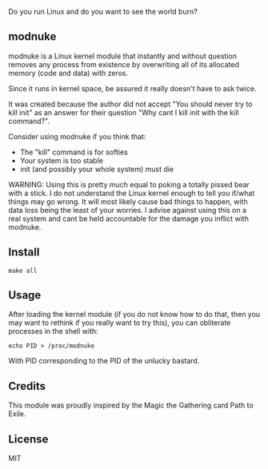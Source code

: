 Do you run Linux and do you want to see the world burn?

## modnuke

modnuke is a Linux kernel module that instantly and without question removes any process from existence by overwriting all of its allocated memory (code and data) with zeros.

Since it runs in kernel space, be assured it really doesn't have to ask twice.

It was created because the author did not accept "You should never try to kill init" as an answer for their question "Why cant I kill init with the kill command?".

Consider using modnuke if you think that:

* The "kill" command is for softies
* Your system is too stable
* init (and possibly your whole system) must die

WARNING: Using this is pretty much equal to poking a totally pissed bear with a stick. I do not understand the Linux kernel enough to tell you if/what things may go wrong. It will most likely cause bad things to happen, with data loss being the least of your worries. I advise against using this on a real system and cant be held accountable for the damage you inflict with modnuke. 

## Install

```make all```

## Usage
After loading the kernel module (if you do not know how to do that, then you may want to rethink if you really want to try this), you can obliterate processes in the shell with:

```echo PID > /proc/modnuke```

With PID corresponding to the PID of the unlucky bastard.

## Credits
This module was proudly inspired by the Magic the Gathering card Path to Exile.

## License
MIT